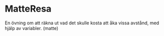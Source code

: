 # MatteResa
En övning om att räkna ut vad det skulle kosta att åka vissa avstånd, med hjälp av variabler. (matte)
